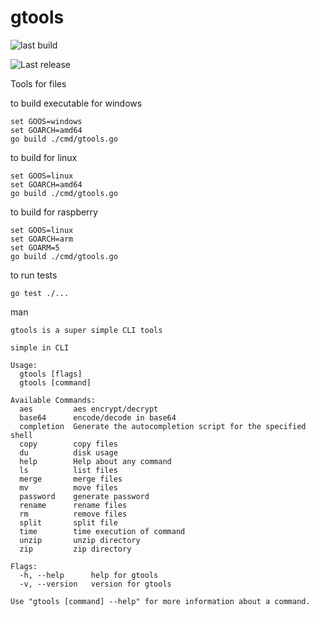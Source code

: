 # gtools

![last build](https://github.com/abarhub/gtools/actions/workflows/tests.yml/badge.svg)

![Last release](https://img.shields.io/github/v/release/abarhub/gtools)


Tools for files

to build executable for windows
```shell
set GOOS=windows
set GOARCH=amd64
go build ./cmd/gtools.go
```

to build for linux
```shell
set GOOS=linux
set GOARCH=amd64
go build ./cmd/gtools.go
```

to build for raspberry
```shell
set GOOS=linux
set GOARCH=arm
set GOARM=5
go build ./cmd/gtools.go
```

to run tests
```shell
go test ./...
```

man
```
gtools is a super simple CLI tools
   
simple in CLI

Usage:
  gtools [flags]
  gtools [command]

Available Commands:
  aes         aes encrypt/decrypt
  base64      encode/decode in base64
  completion  Generate the autocompletion script for the specified shell
  copy        copy files
  du          disk usage
  help        Help about any command
  ls          list files
  merge       merge files
  mv          move files
  password    generate password
  rename      rename files
  rm          remove files
  split       split file
  time        time execution of command
  unzip       unzip directory
  zip         zip directory

Flags:
  -h, --help      help for gtools
  -v, --version   version for gtools

Use "gtools [command] --help" for more information about a command.
```
